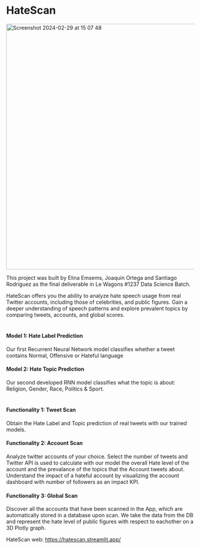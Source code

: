 # HateScan

<img width="657" alt="Screenshot 2024-02-29 at 15 07 48" src="https://github.com/joaquin-ortega84/HateScan/assets/104449577/3ff8f7d9-1e05-4cc4-a4ca-2dcedfae33bd">


This project was built by Elina Emsems, Joaquin Ortega and Santiago Rodriguez as the final deliverable in Le Wagons #1237 Data Science Batch.

HateScan offers you the ability to analyze hate speech usage from real Twitter accounts, including those of celebrities, and public figures. Gain a deeper understanding of speech patterns and explore prevalent topics by comparing tweets, accounts, and global scores.
#
#### Model 1: Hate Label Prediction
Our first Recurrent Neural Network model classifies whether a tweet contains Normal, Offensive or Hateful language

#### Model 2: Hate Topic Prediction
Our second developed RNN model classifies what the topic is about: Religion, Gender, Race, Politics & Sport.
#
#### Functionality 1: Tweet Scan
Obtain the Hate Label and Topic prediction of real tweets with our trained models.

#### Functionality 2: Account Scan
Analyze twitter accounts of your choice. Select the number of tweets and Twitter API is used to calculate with our model the overall Hate level of the account and the prevalance of the topics that the Account tweets about. Understand the impact of a hateful account by visualizing the account dashboard with number of followers as an impact KPI.

#### Functionality 3: Global Scan
Discover all the accounts that have been scanned in the App, which are automatically stored in a database upon scan. We take the data from the DB and represent the hate level of public figures with respect to eachother on a 3D Plotly graph.

HateScan web: https://hatescan.streamlit.app/
